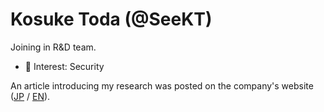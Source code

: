 # Kosuke Toda (@SeeKT)
Joining in R&D team.
- 🔭 Interest: Security

An article introducing my research was posted on the company's website ([JP](https://www.global.toshiba/jp/technology/corporate/rdc/recruit/researchers/toda.html) / [EN](https://www.global.toshiba/ww/technology/corporate/rdc/rd/researchers/toda.html)).

<!--
**SeeKT/SeeKT** is a ✨ _special_ ✨ repository because its `README.md` (this file) appears on your GitHub profile.

Here are some ideas to get you started:

- 🔭 I’m currently working on ...
- 🌱 I’m currently learning ...
- 👯 I’m looking to collaborate on ...
- 🤔 I’m looking for help with ...
- 💬 Ask me about ...
- 📫 How to reach me: ...
- 😄 Pronouns: ...
- ⚡ Fun fact: ...
-->
